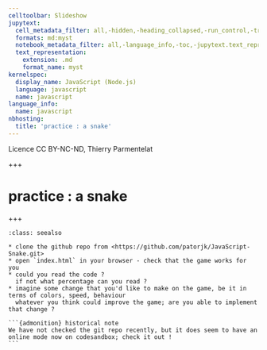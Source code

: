 ```yaml
---
celltoolbar: Slideshow
jupytext:
  cell_metadata_filter: all,-hidden,-heading_collapsed,-run_control,-trusted
  formats: md:myst
  notebook_metadata_filter: all,-language_info,-toc,-jupytext.text_representation.jupytext_version,-jupytext.text_representation.format_version
  text_representation:
    extension: .md
    format_name: myst
kernelspec:
  display_name: JavaScript (Node.js)
  language: javascript
  name: javascript
language_info:
  name: javascript
nbhosting:
  title: 'practice : a snake'
---
```


Licence CC BY-NC-ND, Thierry Parmentelat

+++

# practice : a snake

+++

````{admonition} the snake in JS
:class: seealso

* clone the github repo from <https://github.com/patorjk/JavaScript-Snake.git>
* open `index.html` in your browser - check that the game works for you
* could you read the code ?  
  if not what percentage can you read ?
* imagine some change that you'd like to make on the game, be it in terms of colors, speed, behaviour
  whatever you think could improve the game; are you able to implement that change ?
  
```{admonition} historical note
We have not checked the git repo recently, but it does seem to have an online mode now on codesandbox; check it out !
```
````
